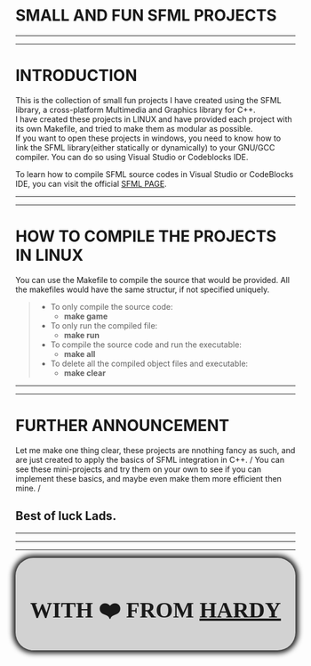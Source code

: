 # SMALL AND FUN SFML PROJECTS

---

---

# INTRODUCTION

This is the collection of small fun projects I have created using the SFML library, a cross-platform Multimedia and Graphics library for C++.
\
I have created these projects in LINUX and have provided each project with its own Makefile, and tried to make them as modular as possible.
\
If you want to open these projects in windows, you need to know how to link the SFML library(either statically or dynamically) to your GNU/GCC compiler. You can do so using Visual Studio or Codeblocks IDE.

To learn how to compile SFML source codes in Visual Studio or CodeBlocks IDE, you can visit the official [SFML PAGE](https://www.sfml-dev.org/tutorials/2.5/).

---

---

# HOW TO COMPILE THE PROJECTS IN LINUX

You can use the Makefile to compile the source that would be provided. All the makefiles would have the same structur, if not specified uniquely.

> - To only compile the source code:
>   - **make game**
> - To only run the compiled file:
>   - **make run**
> - To compile the source code and run the executable:
>   - **make all**
> - To delete all the compiled object files and executable:
>   - **make clear**

---

---

# FURTHER ANNOUNCEMENT

Let me make one thing clear, these projects are nnothing fancy as such, and are just created to apply the basics of SFML integration in C++.
/
You can see these mini-projects and try them on your own to see if you can implement these basics, and maybe even make them more efficient then mine.
/

<h2>Best of luck Lads.</h2>

---

---

---

<div style="background-color: #d2d2d2; padding:0.5rem;border-radius:2rem; box-shadow:0 0 10px 5px;" id="block">
<h1 style="text-align:center; font-family: 'Brush Script MT', cursive; font-size:2.5rem;">WITH <span id="anim">❤️</span> FROM <a href="https://www.linkedin.com/in/hardyslays/">HARDY</a></h1>
</div>
